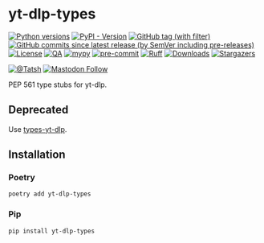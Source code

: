 # yt-dlp-types

[![Python versions](https://img.shields.io/pypi/pyversions/yt-dlp-types.svg?color=blue&logo=python&logoColor=white)](https://www.python.org/)
[![PyPI - Version](https://img.shields.io/pypi/v/yt-dlp-types)](https://pypi.org/project/yt-dlp-types/)
[![GitHub tag (with filter)](https://img.shields.io/github/v/tag/Tatsh/yt-dlp-types)](https://github.com/Tatsh/yt-dlp-types/tags)
[![GitHub commits since latest release (by SemVer including pre-releases)](https://img.shields.io/github/commits-since/Tatsh/yt-dlp-types/v0.0.17/master)](https://github.com/Tatsh/yt-dlp-types/compare/v0.0.17...master)
[![License](https://img.shields.io/github/license/Tatsh/yt-dlp-types)](https://github.com/Tatsh/yt-dlp-types/blob/master/LICENSE.txt)
[![QA](https://github.com/Tatsh/yt-dlp-types/actions/workflows/qa.yml/badge.svg)](https://github.com/Tatsh/yt-dlp-types/actions/workflows/qa.yml)
[![mypy](https://www.mypy-lang.org/static/mypy_badge.svg)](http://mypy-lang.org/)
[![pre-commit](https://img.shields.io/badge/pre--commit-enabled-brightgreen?logo=pre-commit&logoColor=white)](https://github.com/pre-commit/pre-commit)
[![Ruff](https://img.shields.io/endpoint?url=https://raw.githubusercontent.com/astral-sh/ruff/main/assets/badge/v2.json)](https://github.com/astral-sh/ruff)
[![Downloads](https://static.pepy.tech/badge/yt-dlp-types/month)](https://pepy.tech/project/yt-dlp-types)
[![Stargazers](https://img.shields.io/github/stars/Tatsh/yt-dlp-types?logo=github&style=flat)](https://github.com/Tatsh/yt-dlp-types/stargazers)

[![@Tatsh](https://img.shields.io/badge/dynamic/json?url=https%3A%2F%2Fpublic.api.bsky.app%2Fxrpc%2Fapp.bsky.actor.getProfile%2F%3Factor%3Ddid%3Aplc%3Auq42idtvuccnmtl57nsucz72%26query%3D%24.followersCount%26style%3Dsocial%26logo%3Dbluesky%26label%3DFollow%2520%40Tatsh&query=%24.followersCount&style=social&logo=bluesky&label=Follow%20%40Tatsh)](https://bsky.app/profile/tatsh.bsky.social)
[![Mastodon Follow](https://img.shields.io/mastodon/follow/109370961877277568?domain=hostux.social&style=social)](https://hostux.social/@tatsh)

PEP 561 type stubs for yt-dlp.

## Deprecated

Use [types-yt-dlp](https://pypi.org/project/types-yt-dlp/).

## Installation

### Poetry

```shell
poetry add yt-dlp-types
```

### Pip

```shell
pip install yt-dlp-types
```
